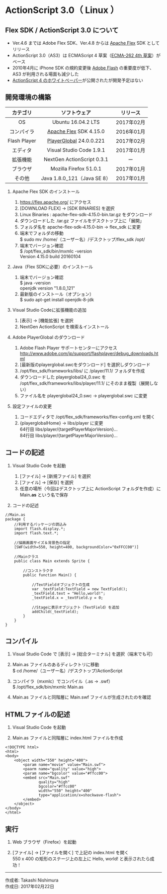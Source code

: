 # ActionScript 3.0（ Linux ）

## Flex SDK / ActionScript 3.0 について

* Ver.4.6 までは Adobe Flex SDK、Ver.4.8 からは [Apache Flex](https://ja.wikipedia.org/wiki/Apache_Flex) SDK としてリリース
* ActionScript 3.0（AS3）は ECMAScript 4 草案（[ECMA-262 4th 草案](https://ja.wikipedia.org/wiki/ECMAScript)）がベース
* 2010年4月に iPhone SDK の規約変更後 [Adobe Flash](https://ja.wikipedia.org/wiki/Adobe_Flash) の重要度が低下、AS3 が利用される場面も減少した
* [ActionScript 4 のホワイトペーパー](https://github.com/adobe-research/ActionScript4)が公開されたが開発予定はない

## 開発環境の構築

|カテゴリ|ソフトウェア|リリース|
|:--:|:--:|:--:|
|OS|Ubuntu 16.04.2 LTS|2017年02月|
|コンパイラ|[Apache Flex](https://ja.wikipedia.org/wiki/Apache_Flex) SDK 4.15.0|2016年01月|
|Flash Player|[PlayerGlobal](http://www.adobe.com/jp/support/flashplayer/debug_downloads.html) 24.0.0.221|2017年02月|
|エディタ|Visual Studio Code 1.9.1|2017年01月|
|拡張機能|NextGen ActionScript 0.3.1|ー|
|ブラウザ|Mozilla Firefox 51.0.1|2017年01月|
|その他|Java 1.8.0_121（Java SE 8）|2017年01月|

1. Apache Flex SDK のインストール  
    1. https://flex.apache.org/ にアクセス
    1. [DOWNLOAD FLEX] → [SDK BINARIES] を選択
    1. Linux Binaries : apache-flex-sdk-4.15.0-bin.tar.gz をダウンロード
    1. ダウンロードした .tar.gz ファイルをデスクトップ上に「展開」
    1. フォルダ名を apache-flex-sdk-4.15.0-bin → flex_sdk に変更
    1. 端末でフォルダの移動  
    $ sudo mv /home/（ユーザー名）/デスクトップ/flex_sdk /opt/
    1. 端末でバージョン確認  
    $ /opt/flex_sdk/bin/mxmlc -version  
    Version 4.15.0 build 20160104

1. Java（Flex SDKに必要）のインストール
    1. 端末でバージョン確認  
    $ java -version  
    openjdk version "1.8.0_121"
    1. 最新版のインストール（オプション）  
    $ sudo apt-get install openjdk-8-jdk

1. Visual Studio Codeに拡張機能の追加
    1. [表示] → [機能拡張] を選択
    1. NextGen ActionScript を検索＆インストール

1. Adobe PlayerGlobal のダウンロード
    1. Adobe Flash Player サポートセンターにアクセス  
    http://www.adobe.com/jp/support/flashplayer/debug_downloads.html
    1. [最新版のplayerglobal.swcをダウンロード] を選択しダウンロード
    1. /opt/flex_sdk/frameworks/libs/ に /player/11.1/ フォルダを作成
    1. ダウンロードした playerglobal24_0.swc を /opt/flex_sdk/frameworks/libs/player/11.1/ にそのまま複製（展開しない）
    1. ファイル名を playerglobal24_0.swc → playerglobal.swc に変更

1. 設定ファイルの変更
    1. コードエディタで /opt/flex_sdk/frameworks/flex-config.xml を開く
    1. {playerglobalHome} → libs/player に変更  
    64行目 <path-element>libs/player/{targetPlayerMajorVersion}...  
    84行目 <path-element>libs/player/{targetPlayerMajorVersion}...  

## コードの記述

1. Visual Studio Code を起動
    1. [ファイル] → [新規ファイル] を選択
    1. [ファイル] → [保存] を選択
    1. 任意の場所（今回はデスクトップ上に ActionScript フォルダを作成）に Main<b>.as</b> という名で保存

1. コードの記述
```
//Main.as
package {
    //利用するパッケージの読込み
    import flash.display.*;
    import flash.text.*;

    //描画画面サイズ＆背景色の指定
    [SWF(width=550, height=400, backgroundColor="0xFFCC00")]

    //Mainクラス
    public class Main extends Sprite {

        //コンストラクタ
        public function Main() {

            //TextFieldオブジェクトの生成
            var _textField:TextField = new TextField();
            _textField.text = "Hello,world!";
            _textField.x = _textField.y = 0;

            //Stageに表示オブジェクト（TextField）を追加
            addChild(_textField);
        }
    }
}
```

## コンパイル

1. Visual Studio Code で [表示] → [総合ターミナル] を選択（端末でも可）

1. Main.as ファイルのあるディレクトリに移動  
$ cd /home/（ユーザー名）/デスクトップ/ActionScript

1. コンパイラ（mxmlc）でコンパイル（.as → .swf）  
$ /opt/flex_sdk/bin/mxmlc Main.as

1. Main.as ファイルと同階層に Main.swf ファイルが生成されたのを確認

## HTMLファイルの記述

1. Visual Studio Code を起動

1. Main.as ファイルと同階層に index.html ファイルを作成

```
<!DOCTYPE html>
<html>
<body>
    <object width="550" height="400">
        <param name="movie" value="Main.swf">
        <paarm name="quality" value="high">
        <param name="bgcolor" value="#ffcc00">
        <embed src="Main.swf" 
               quality="high"
               bgcolor="#ffcc00"
               width="550" height="400"
               type="application/x=shockwave-flash">
        </embed>
    </object>
</body>
</html>
```

## 実行

1. Web ブラウザ（Firefox）を起動

1. [ファイル] → [ファイルを開く] で上記の index.html を開く  
550 x 400 の矩形のステージ上の左上に Hello, world! と表示されたら成功！

***
作成者: Takashi Nishimura  
作成日: 2017年02月22日
